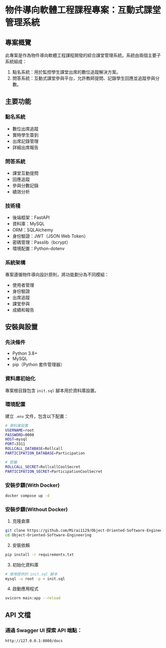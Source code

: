 # 物件導向軟體工程課程專案：互動式課堂管理系統

## 專案概覽

此專案是作為物件導向軟體工程課程開發的綜合課堂管理系統。系統由兩個主要子系統組成：

1. 點名系統：用於監控學生課堂出席的數位追蹤解決方案。
2. 問答系統：互動式課堂參與平台，允許教師提問、記錄學生回應並追蹤參與分數。

## 主要功能

### 點名系統

* 數位出席追蹤
* 實時學生簽到
* 出席記錄管理
* 詳細出席報告

### 問答系統

* 課堂互動提問
* 回應追蹤
* 參與分數記錄
* 績效分析

### 技術棧

* 後端框架：FastAPI
* 資料庫：MySQL
* ORM：SQLAlchemy
* 身份驗證：JWT（JSON Web Token）
* 密碼管理：Passlib（bcrypt）
* 環境配置：Python-dotenv

### 系統架構

專案遵循物件導向設計原則，將功能劃分為不同模組：

* 使用者管理
* 身份驗證
* 出席追蹤
* 課堂參與
* 成績和報告

## 安裝與設置

### 先決條件

* Python 3.8+
* MySQL
* pip（Python 套件管理器）

### 資料庫初始化
專案根目錄包含 `init.sql` 腳本用於資料庫設置。

### 環境配置
建立 `.env` 文件，包含以下配置：

```bash
# 資料庫設置
USERNAME=root
PASSWORD=0000
HOST=mysql
PORT=3311
ROLLCALL_DATABASE=Rollcall
PARTICIPATION_DATABASE=Participation

# 密鑰
ROLLCALL_SECRET=RollcallCoolSecret
PARTICIPATION_SECRET=ParticipationCoolSecret
```

### 安裝步驟(With Docker)

```bash
docker compose up -d
```

### 安裝步驟(Without Docker)

1. 克隆倉庫

```bash
git clone https://github.com/Mirai1129/Object-Oriented-Software-Engineering.git
cd Object-Oriented-Software-Engineering
```

2. 安裝依賴

```bash
pip install -r requirements.txt
```

3. 初始化資料庫

```bash
# 使用提供的 init.sql 腳本
mysql -u root -p < init.sql
```

4. 啟動應用程式

```bash
uvicorn main:app --reload
```

## API 文檔

### 通過 Swagger UI 探索 API 端點：
`http://127.0.0.1:8000/docs`
